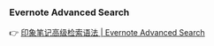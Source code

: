 ### Evernote Advanced Search

👉 [印象笔记高级检索语法 | Evernote Advanced Search](evernote:///view/250936/s2/d2e0cb89-3c50-48a5-85c1-8b19cf9b8a2c/d2e0cb89-3c50-48a5-85c1-8b19cf9b8a2c/)